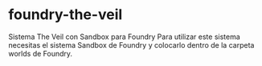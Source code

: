 # foundry-the-veil
Sistema The Veil con Sandbox para Foundry
Para utilizar este sistema necesitas el sistema Sandbox de Foundry y colocarlo dentro de la carpeta worlds de Foundry.
